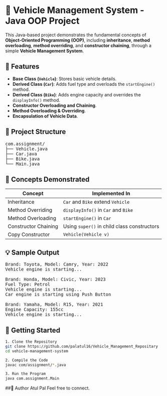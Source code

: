 # 🚗 Vehicle Management System - Java OOP Project

This Java-based project demonstrates the fundamental concepts of **Object-Oriented Programming (OOP)**, including **inheritance**, **method overloading**, **method overriding**, and **constructor chaining**, through a simple **Vehicle Management System**.

## 📌 Features

- **Base Class (`Vehicle`)**: Stores basic vehicle details.
- **Derived Class (`Car`)**: Adds fuel type and overloads the `startEngine()` method.
- **Derived Class (`Bike`)**: Adds engine capacity and overrides the `displayInfo()` method.
- **Constructor Overloading and Chaining**.
- **Method Overloading & Overriding**.
- **Encapsulation of Vehicle Data**.

## 📁 Project Structure
<pre>
com.assignment/
├── Vehicle.java
├── Car.java
├── Bike.java
└── Main.java
</pre>

## 🧠 Concepts Demonstrated

| Concept             | Implemented In               |
|---------------------|------------------------------|
| Inheritance         | `Car` and `Bike` extend `Vehicle` |
| Method Overriding   | `displayInfo()` in `Car` and `Bike` |
| Method Overloading  | `startEngine()` in `Car`     |
| Constructor Chaining| Using `super()` in child class constructors |
| Copy Constructor    | `Vehicle(Vehicle v)`         |

## 💡 Sample Output
<pre>
Brand: Toyota, Model: Camry, Year: 2022
Vehicle engine is starting...

Brand: Honda, Model: Civic, Year: 2023
Fuel Type: Petrol
Vehicle engine is starting...
Car engine is starting using Push Button

Brand: Yamaha, Model: R15, Year: 2021
Engine Capacity: 155cc
Vehicle engine is starting...
</pre>


## 🚀 Getting Started


```bash
1. Clone the Repository
git clone https://github.com/palatul16/Vehicle_Management_Repositary
cd vehicle-management-system

2. Compile the Code
javac com/assignment/*.java

3. Run the Program
java com.assignment.Main


```

##📜 Author
Atul Pal
Feel free to connect.
